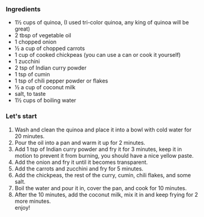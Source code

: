 ### Ingredients

- 1½ cups of quinoa, (I used tri-color quinoa, any king of quinoa will be great)
- 2 tbsp of vegetable oil
- 1 chopped onion
- ½ a cup of chopped carrots
- 1 cup of cooked chickpeas (you can use a can or cook it yourself)
- 1 zucchini
- 2 tsp of Indian curry powder
- 1 tsp of cumin
- 1 tsp of chili pepper powder or flakes
- ½ a cup of coconut milk
- salt, to taste
- 1½ cups of boiling water

### Let's start

1. Wash and clean the quinoa and place it into a bowl with cold water for 20 minutes.
2. Pour the oil into a pan and warm it up for 2 minutes.
3. Add 1 tsp of Indian curry powder and fry it for 3 minutes, keep it in motion to prevent it from burning, you should have a nice yellow paste.
4. Add the onion and fry it until it becomes transparent.
5. Add the carrots and zucchini and fry for 5 minutes.
6. Add the chickpeas, the rest of the curry, cumin, chili flakes, and some salt.
7. Boil the water and pour it in, cover the pan, and cook for 10 minutes.
8. After the 10 minutes, add the coconut milk, mix it in and keep frying for 2 more minutes.<br/>
enjoy!

